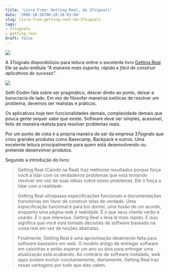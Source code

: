 ```yaml
---
title: 'Livro Free: Getting Real, da 37signals'
date: '2006-10-26T06:20:18-03:00'
slug: livro-free-getting-real-da-37signals
tags:
- 37signals
- getting-real
draft: false
---
```


 ![](/files/37slogo-trans.gif)

A 37signals disponibilizou para leitura online o excelente livro [Getting Real](http://gettingreal.37signals.com/). Ele se auto-entitula _“A maneira mais esperta, rápida e fácil de construir aplicativos de sucesso”_.

 ![](/files/blackbook.gif)

Seth Godim fala sobre ser pragmático, descer direto ao ponto, deixar a burocracia de lado. Em vez de filosofar maneiras exóticas de resolver um problema, devemos ser realistas e práticos.

Os aplicativos hoje tem funcionalidades demais, complexidade demais que pouca gente sequer sabe que existe. Software deve ser simples, acessível, feito de maneira realista para resolver problemas reais.

Por um ponto de vista é a própria maneira de ser da empresa 37signals que criou grandes produtos como Basecamp, Backpack e outros. Uma excelente leitura principalmente para quem está desenvolvendo ou pretende desenvolver produtos.


Segundo a introdução do livro:

> Getting Real (Caindo na Real) traz melhores resultados porque força você a lidar com os verdadeiros problemas que está tentando resolver em vez de suas idéias sobre esses problemas. Ele o força a lidar com a realidade
> 
> Getting Real ultrapassa especificações funcionais e documentações transitórias em favor de construir telas de verdade. Uma especificação funcional é para boi dormir, uma ilusão de um acordo, enquanto uma página web é realidade. É o que seus cliente verão e usarão. É o que interessa. Getting Real o leva lá mais rápido. E isso significa que você está tomado decisões de software baseado na coisa real em vez de noções abstratas.
> 
> Finalmente, Getting Real é uma aproximação idealmente feita para software baseados em web. O modelo antigo de entregar software em caixinhas e então esperar um ano ou dois para entregar uma atualização está acabando. Ao contrário de software instalado, web apps podem evoluir constantemente, diariamente. Getting Real traz essas vantagens por tudo que elas valem.

